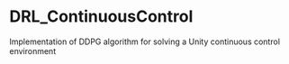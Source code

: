 # DRL_ContinuousControl
Implementation of DDPG algorithm for solving a Unity continuous control environment
